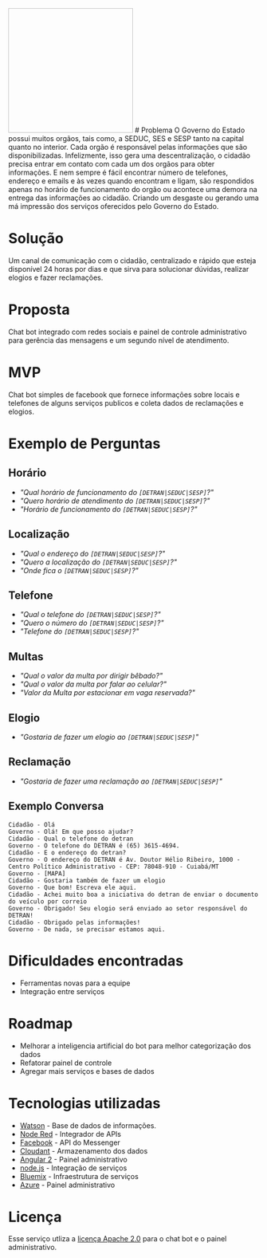 <img href="https://github.com/GovHackMT/encontreox/raw/master/logo%20chatman%20even%20better.png" width=250 height=250/>
# Problema
O Governo do Estado possui muitos orgãos, tais como, a SEDUC, SES e SESP tanto na capital quanto no interior.
Cada orgão é responsável pelas informações que são disponibilizadas.
Infelizmente, isso gera uma descentralização, o cidadão precisa entrar em contato com cada um dos orgãos para obter informações.
E nem sempre é fácil encontrar número de telefones, endereço e emails e às vezes quando encontram e ligam, são respondidos apenas no horário de funcionamento do orgão ou acontece uma demora na entrega das informações ao cidadão. Criando um desgaste ou gerando uma má impressão dos serviços oferecidos pelo Governo do Estado.

# Solução
Um canal de comunicação com o cidadão, centralizado e rápido que esteja disponível 24 horas por dias e que sirva para solucionar dúvidas, realizar elogios e fazer reclamações.

# Proposta
Chat bot integrado com redes sociais e painel de controle administrativo para gerência das mensagens e um segundo nível de atendimento.

# MVP
Chat bot simples de facebook que fornece informações sobre locais e telefones de alguns serviços publicos e coleta dados de reclamações e elogios.

# Exemplo de Perguntas
## Horário
- *"Qual horário de funcionamento do `[DETRAN|SEDUC|SESP]`?"*
- *"Quero horário de atendimento do `[DETRAN|SEDUC|SESP]`?"*
- *"Horário de funcionamento do `[DETRAN|SEDUC|SESP]`?"*

## Localização
- *"Qual o endereço do `[DETRAN|SEDUC|SESP]`?"*
- *"Quero a localização do `[DETRAN|SEDUC|SESP]`?"*
- *"Onde fica o `[DETRAN|SEDUC|SESP]`?"*

## Telefone
- *"Qual o telefone do `[DETRAN|SEDUC|SESP]`?"*
- *"Quero o número do `[DETRAN|SEDUC|SESP]`?"*
- *"Telefone do `[DETRAN|SEDUC|SESP]`?"*

## Multas
- *"Qual o valor da multa por dirigir bêbado?"*
- *"Qual o valor da multa por falar ao celular?"*
- *"Valor da Multa por estacionar em vaga reservada?"*

## Elogio
- *"Gostaria de fazer um elogio ao `[DETRAN|SEDUC|SESP]`"*

## Reclamação
- *"Gostaria de fazer uma reclamação ao `[DETRAN|SEDUC|SESP]`"*

## Exemplo Conversa
```chat
Cidadão - Olá
Governo - Olá! Em que posso ajudar?
Cidadão - Qual o telefone do detran
Governo - O telefone do DETRAN é (65) 3615-4694.
Cidadão - E o endereço do detran?
Governo - O endereço do DETRAN é Av. Doutor Hélio Ribeiro, 1000 - Centro Político Administrativo - CEP: 78048-910 - Cuiabá/MT
Governo - [MAPA]
Cidadão - Gostaria também de fazer um elogio
Governo - Que bom! Escreva ele aqui.
Cidadão - Achei muito boa a iniciativa do detran de enviar o documento do veículo por correio
Governo - Obrigado! Seu elogio será enviado ao setor responsável do DETRAN!
Cidadão - Obrigado pelas informações!
Governo - De nada, se precisar estamos aqui.
```

# Dificuldades encontradas
- Ferramentas novas para a equipe
- Integração entre serviços

# Roadmap
- Melhorar a inteligencia artificial do bot para melhor categorização dos dados
- Refatorar painel de controle
- Agregar mais serviços e bases de dados

# Tecnologias utilizadas
- [Watson](https://https://www.ibm.com/watson) - Base de dados de informações.
- [Node Red](https://nodered.org) - Integrador de APIs
- [Facebook](https://developer.facebook.com) - API do Messenger
- [Cloudant](https://cloudant.com) - Armazenamento dos dados
- [Angular 2](https://angular.io) - Painel administrativo
- [node.js](https://nodejs.org) - Integração de serviços
- [Bluemix](https://console.ng.bluemix.net) - Infraestrutura de serviços
- [Azure](https://azure.microsoft.com/Azure) - Painel administrativo

# Licença
Esse serviço utliza a [licença Apache 2.0](https://github.com/node-red/node-red/blob/master/LICENSE) para o chat bot e o painel administrativo.
